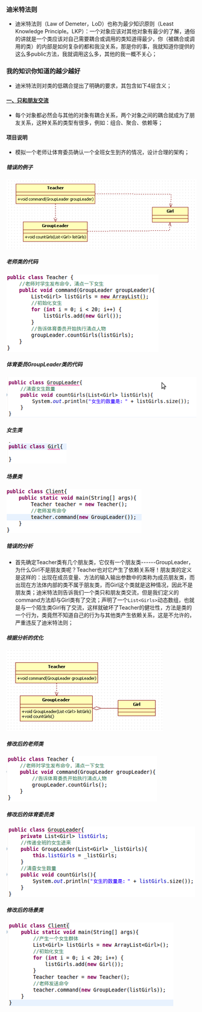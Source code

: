 ### 迪米特法则
+ 迪米特法则（Law of Demeter，LoD）也称为最少知识原则（Least Knowledge Principle。LKP）：一个对象应该对其他对象有最少的了解，通俗的讲就是一个类应该对自己需要耦合或调用的类知道得最少，你（被耦合或调用的类）的内部是如何复杂的都和我没关系，那是你的事，我就知道你提供的这么多public方法，我就调用这么多，其他的我一概不关心；
### 我的知识你知道的越少越好
+ 迪米特法则对类的低耦合提出了明确的要求，其包含如下4层含义；
#### [一、只和朋友交流]()
+ 每个对象都必然会与其他的对象有耦合关系，两个对象之间的耦合就成为了朋友关系，这种关系的类型有很多，例如：组合、聚合、依赖等；
#### 项目说明
+ 模拟一个老师让体育委员确认一个全班女生到齐的情况，设计合理的架构；
##### 错误的例子

![image](https://github.com/ningbaoqi/DesignModeAndFramework/blob/master/gif/pic-20.jpg)

##### 老师类的代码

![image](https://github.com/ningbaoqi/DesignModeAndFramework/blob/master/gif/pic-21.jpg)

##### 体育委员GroupLeader类的代码

![image](https://github.com/ningbaoqi/DesignModeAndFramework/blob/master/gif/pic-22.jpg)

##### 女生类

![image](https://github.com/ningbaoqi/DesignModeAndFramework/blob/master/gif/pic-23.jpg)

##### 场景类

![image](https://github.com/ningbaoqi/DesignModeAndFramework/blob/master/gif/pic-24.jpg)

##### 错误的分析
+ 首先确定Teacher类有几个朋友类，它仅有一个朋友类------GroupLeader，为什么Girl不是朋友类呢？Teacher也对它产生了依赖关系呀！朋友类的定义是这样的：出现在成员变量、方法的输入输出参数中的类称为成员朋友类，而出现在方法体内部的类不属于朋友类，而Girl这个类就是这种情况，因此不是朋友类；迪米特法则告诉我们一个类只和朋友类交流，但是我们定义的command方法却与Girl类有了交流；声明了一个`List<Girls>`动态数组，也就是与一个陌生类Girl有了交流，这样就破坏了Teacher的健壮性，方法是类的一个行为，类竟然不知道自己的行为与其他类产生依赖关系，这是不允许的，严重违反了迪米特法则；

##### 根据分析的优化

![image](https://github.com/ningbaoqi/DesignModeAndFramework/blob/master/gif/pic-25.jpg)

##### 修改后的老师类

![image](https://github.com/ningbaoqi/DesignModeAndFramework/blob/master/gif/pic-26.jpg)

##### 修改后的体育委员类

![image](https://github.com/ningbaoqi/DesignModeAndFramework/blob/master/gif/pic-27.jpg)

##### 修改后的场景类

![image](https://github.com/ningbaoqi/DesignModeAndFramework/blob/master/gif/pic-28.jpg)

